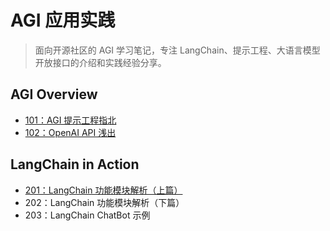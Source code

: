 # AGI 应用实践

> 面向开源社区的 AGI 学习笔记，专注 LangChain、提示工程、大语言模型开放接口的介绍和实践经验分享。

## AGI Overview

- [101：AGI 提示工程指北](https://agi-talks.vercel.app/101-prompt-engineering/)
- [102：OpenAI API 浅出](https://agi-talks.vercel.app/102-openai-api/)

## LangChain in Action

- [201：LangChain 功能模块解析（上篇）](https://agi-talks.vercel.app/201-langchain-modules/)
- 202：LangChain 功能模块解析（下篇）
- 203：LangChain ChatBot 示例
